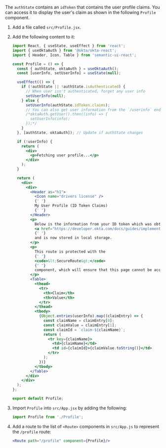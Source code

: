 The `authState` contains an `idToken` that contains the user profile claims. You can access it to display the user's claim as shown in the following `Profile` component.

1. Add a file called `src/Profile.jsx`.

2. Add the following content to it:

   ```jsx
   import React, { useState, useEffect } from 'react';
   import { useOktaAuth } from '@okta/okta-react';
   import { Header, Icon, Table } from 'semantic-ui-react';

   const Profile = () => {
     const { authState, oktaAuth } = useOktaAuth();
     const [userInfo, setUserInfo] = useState(null);

     useEffect(() => {
       if (!authState || !authState.isAuthenticated) {
         // When user isn't authenticated, forget any user info
         setUserInfo(null);
       } else {
         setUserInfo(authState.idToken.claims);
         // You can also get user information from the `/userinfo` endpoint
         /*oktaAuth.getUser().then((info) => {
           setUserInfo(info);
         });*/
       }
     }, [authState, oktaAuth]); // Update if authState changes

     if (!userInfo) {
       return (
         <div>
           <p>Fetching user profile...</p>
         </div>
       );
     }

     return (
       <div>
         <div>
           <Header as="h1">
             <Icon name="drivers license" />
             {' '}
             My User Profile (ID Token Claims)
             {' '}
           </Header>
           <p>
             Below is the information from your ID token which was obtained during the &nbsp;
             <a href="https://developer.okta.com/docs/guides/implement-auth-code-pkce">PKCE Flow</a>
             {' '}
             and is now stored in local storage.
           </p>
           <p>
             This route is protected with the
             {' '}
             <code>&lt;SecureRoute&gt;</code>
             {' '}
             component, which will ensure that this page cannot be accessed until you have authenticated.
           </p>
           <Table>
             <thead>
               <tr>
                 <th>Claim</th>
                 <th>Value</th>
               </tr>
             </thead>
             <tbody>
               {Object.entries(userInfo).map((claimEntry) => {
                 const claimName = claimEntry[0];
                 const claimValue = claimEntry[1];
                 const claimId = `claim-${claimName}`;
                 return (
                   <tr key={claimName}>
                     <td>{claimName}</td>
                     <td id={claimId}>{claimValue.toString()}</td>
                   </tr>
                 );
               })}
             </tbody>
           </Table>
         </div>
       </div>
     );
   };

   export default Profile;
   ```

4. Import `Profile` into `src/App.jsx` by adding the following:

   ```jsx
   import Profile from './Profile';
   ```

5. Add a route to the list of `<Route>` components in `src/App.js` to represent the `/profile` route:

   ```jsx
   <Route path="/profile" component={Profile}/>
   ```
